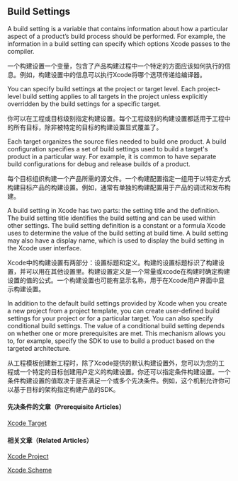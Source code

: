 ## Build Settings

A build setting is a variable that contains information about how a particular aspect of a product’s build process should be performed. For example, the information in a build setting can specify which options Xcode passes to the compiler.

一个构建设置一个变量，包含了产品构建过程中一个特定的方面应该如何执行的信息。例如，构建设置中的信息可以执行Xcode将哪个选项传递给编译器。

You can specify build settings at the project or target level. Each project-level build setting applies to all targets in the project unless explicitly overridden by the build settings for a specific target.

你可以在工程或目标级别指定构建设置。每个工程级别的构建设置都适用于工程中的所有目标，除非被特定的目标的构建设置显式覆盖了。

Each target organizes the source files needed to build one product. A build configuration specifies a set of build settings used to build a target's product in a particular way. For example, it is common to have separate build configurations for debug and release builds of a product.

每个目标组织构建一个产品所需的源文件。一个构建配置指定一组用于以特定方式构建目标产品的构建设置。例如，通常有单独的构建配置用于产品的调试和发布构建。

A build setting in Xcode has two parts: the setting title and the definition. The build setting title identifies the build setting and can be used within other settings. The build setting definition is a constant or a formula Xcode uses to determine the value of the build setting at build time. A build setting may also have a display name, which is used to display the build setting in the Xcode user interface.

Xcode中的构建设置有两部分：设置标题和定义。构建的设置标题标识了构建设置，并可以用在其他设置里。构建设置定义是一个常量或xcode在构建时确定构建设置的值的公式。一个构建设置也可能有显示名称，用于在Xcode用户界面中显示构建设置。

In addition to the default build settings provided by Xcode when you create a new project from a project template, you can create user-defined build settings for your project or for a particular target. You can also specify conditional build settings. The value of a conditional build setting depends on whether one or more prerequisites are met. This mechanism allows you to, for example, specify the SDK to use to build a product based on the targeted architecture.

从工程模板创建新工程时，除了Xcode提供的默认构建设置外，您可以为您的工程或一个特定的目标创建用户定义的构建设置。你还可以指定条件构建设置。一个条件构建设置的值取决于是否满足一个或多个先决条件。例如，这个机制允许你可以基于目标的架构指定构建产品的SDK。

#### 先决条件的文章（Prerequisite Articles）

[Xcode Target](Xcode%20Target.md)

#### 相关文章（Related Articles）

[Xcode Project](Xcode%20Project.md)

[Xcode Scheme](Xocde%20Scheme.md)